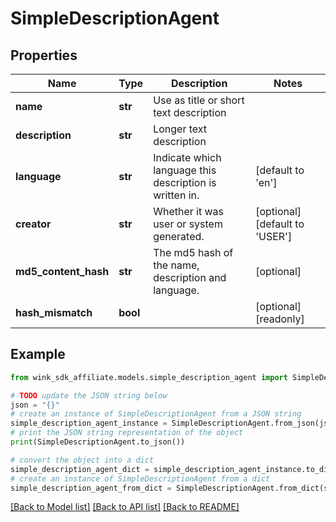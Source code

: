 # SimpleDescriptionAgent


## Properties

Name | Type | Description | Notes
------------ | ------------- | ------------- | -------------
**name** | **str** | Use as title or short text description | 
**description** | **str** | Longer text description | 
**language** | **str** | Indicate which language this description is written in. | [default to 'en']
**creator** | **str** | Whether it was user or system generated. | [optional] [default to 'USER']
**md5_content_hash** | **str** | The md5 hash of the name, description and language. | [optional] 
**hash_mismatch** | **bool** |  | [optional] [readonly] 

## Example

```python
from wink_sdk_affiliate.models.simple_description_agent import SimpleDescriptionAgent

# TODO update the JSON string below
json = "{}"
# create an instance of SimpleDescriptionAgent from a JSON string
simple_description_agent_instance = SimpleDescriptionAgent.from_json(json)
# print the JSON string representation of the object
print(SimpleDescriptionAgent.to_json())

# convert the object into a dict
simple_description_agent_dict = simple_description_agent_instance.to_dict()
# create an instance of SimpleDescriptionAgent from a dict
simple_description_agent_from_dict = SimpleDescriptionAgent.from_dict(simple_description_agent_dict)
```
[[Back to Model list]](../README.md#documentation-for-models) [[Back to API list]](../README.md#documentation-for-api-endpoints) [[Back to README]](../README.md)


